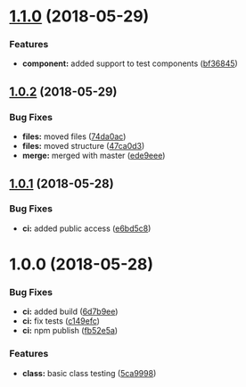 <a name="1.1.0"></a>
# [1.1.0](https://github.com/ngxrb/testing/compare/v1.0.2...v1.1.0) (2018-05-29)


### Features

* **component:** added support to test components ([bf36845](https://github.com/ngxrb/testing/commit/bf36845))

<a name="1.0.2"></a>
## [1.0.2](https://github.com/ngxrb/testing/compare/v1.0.1...v1.0.2) (2018-05-29)


### Bug Fixes

* **files:** moved files ([74da0ac](https://github.com/ngxrb/testing/commit/74da0ac))
* **files:** moved structure ([47ca0d3](https://github.com/ngxrb/testing/commit/47ca0d3))
* **merge:** merged with master ([ede9eee](https://github.com/ngxrb/testing/commit/ede9eee))

<a name="1.0.1"></a>
## [1.0.1](https://github.com/ngxrb/testing/compare/v1.0.0...v1.0.1) (2018-05-28)


### Bug Fixes

* **ci:** added public access ([e6bd5c8](https://github.com/ngxrb/testing/commit/e6bd5c8))

<a name="1.0.0"></a>
# 1.0.0 (2018-05-28)


### Bug Fixes

* **ci:** added build ([6d7b9ee](https://github.com/ngxrb/testing/commit/6d7b9ee))
* **ci:** fix tests ([c149efc](https://github.com/ngxrb/testing/commit/c149efc))
* **ci:** npm publish ([fb52e5a](https://github.com/ngxrb/testing/commit/fb52e5a))


### Features

* **class:** basic class testing ([5ca9998](https://github.com/ngxrb/testing/commit/5ca9998))
